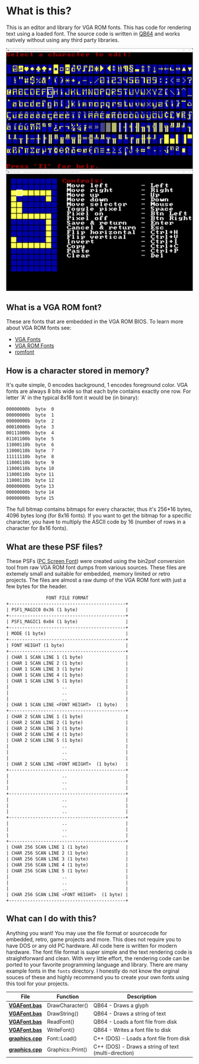 # What is this?

This is an editor and library for VGA ROM fonts. This has code for rendering text using a loaded font. The source code is written in [QB64](https://github.com/QB64-Phoenix-Edition/QB64pe) and works natively without using any third party libraries.

![Screenshot](screenshots/Screenshot1.png)
![Screenshot](screenshots/Screenshot2.png)

## What is a VGA ROM font?

These are fonts that are embedded in the VGA ROM BIOS. To learn more about VGA ROM fonts see:

- [VGA Fonts](https://wiki.osdev.org/VGA_Fonts)
- [VGA ROM Fonts](http://www.alexandrugroza.ro/microelectronics/essays-research/vga-rom-fonts/index.html)
- [romfont](https://github.com/spacerace/romfont)

## How is a character stored in memory?

It's quite simple, 0 encodes background, 1 encodes foreground color. VGA fonts are always 8 bits wide so that each byte contains exactly one row. For letter 'A' in the typical 8x16 font it would be (in binary):

```
00000000b  byte  0
00000000b  byte  1
00000000b  byte  2
00010000b  byte  3
00111000b  byte  4
01101100b  byte  5
11000110b  byte  6
11000110b  byte  7
11111110b  byte  8
11000110b  byte  9
11000110b  byte 10
11000110b  byte 11
11000110b  byte 12
00000000b  byte 13
00000000b  byte 14
00000000b  byte 15
```

The full bitmap contains bitmaps for every character, thus it's 256*16 bytes, 4096 bytes long (for 8x16 fonts). If you want to get the bitmap for a specific character, you have to multiply the ASCII code by 16 (number of rows in a character for 8x16 fonts).

## What are these PSF files?

These PSFs ([PC Screen Font](https://www.win.tue.nl/~aeb/linux/kbd/font-formats-1.html)) were created using the bin2psf conversion tool from raw VGA ROM font dumps from various sources. These files are extemely small and suitable for embedded, memory limited or retro projects. The files are almost a raw dump of the VGA ROM font with just a few bytes for the header.

```
               FONT FILE FORMAT
+--------------------------------------------+
| PSF1_MAGIC0 0x36 (1 byte)                  |
+--------------------------------------------+
| PSF1_MAGIC1 0x04 (1 byte)                  |
+--------------------------------------------+
| MODE (1 byte)                              |
+--------------------------------------------+
| FONT HEIGHT (1 byte)                       |
+--------------------------------------------+
| CHAR 1 SCAN LINE 1 (1 byte)                |
| CHAR 1 SCAN LINE 2 (1 byte)                |
| CHAR 1 SCAN LINE 3 (1 byte)                |
| CHAR 1 SCAN LINE 4 (1 byte)                |
| CHAR 1 SCAN LINE 5 (1 byte)                |
|                    ..                      |
|                    ..                      |
|                    ..                      |
| CHAR 1 SCAN LINE <FONT HEIGHT>  (1 byte)   |
+--------------------------------------------+
| CHAR 2 SCAN LINE 1 (1 byte)                |
| CHAR 2 SCAN LINE 2 (1 byte)                |
| CHAR 2 SCAN LINE 3 (1 byte)                |
| CHAR 2 SCAN LINE 4 (1 byte)                |
| CHAR 2 SCAN LINE 5 (1 byte)                |
|                    ..                      |
|                    ..                      |
|                    ..                      |
| CHAR 2 SCAN LINE <FONT HEIGHT>  (1 byte)   |
+--------------------------------------------+
|                    ..                      |
|                    ..                      |
|                    ..                      |
+--------------------------------------------+
|                    ..                      |
|                    ..                      |
|                    ..                      |
+--------------------------------------------+
|                    ..                      |
|                    ..                      |
|                    ..                      |
+--------------------------------------------+
| CHAR 256 SCAN LINE 1 (1 byte)              |
| CHAR 256 SCAN LINE 2 (1 byte)              |
| CHAR 256 SCAN LINE 3 (1 byte)              |
| CHAR 256 SCAN LINE 4 (1 byte)              |
| CHAR 256 SCAN LINE 5 (1 byte)              |
|                    ..                      |
|                    ..                      |
|                    ..                      |
| CHAR 256 SCAN LINE <FONT HEIGHT>  (1 byte) |
+--------------------------------------------+
```

## What can I do with this?

Anything you want! You may use the file format or sourcecode for embedded, retro, game projects and more. This does not require you to have DOS or any old PC hardware. All code here is written for modern hardware. The font file format is super simple and the text rendering code is straightforward and clean. With very little effort, the rendering code can be ported to your favorite programming language and library. There are many example fonts in the `fonts` directory. I honestly do not know the orginal souces of these and highly recommend you to create your own fonts using this tool for your projects.

| File | Function | Description |
|------|----------|-------------|
|**[VGAFont.bas](include/VGAFont.bas)** | DrawCharacter() | QB64 - Draws a glyph  |
|**[VGAFont.bas](include/VGAFont.bas)** | DrawString() | QB64 - Draws a string of text |
|**[VGAFont.bas](include/VGAFont.bas)** | ReadFont() | QB64 - Loads a font file from disk |
|**[VGAFont.bas](include/VGAFont.bas)** | WriteFont() | QB64 - Writes a font file to disk |
|**[graphics.cpp](https://github.com/a740g/gFrame/blob/master/GRAPHICS.CPP)** | Font::Load() | C++ (DOS) - Loads a font file from disk |
|**[graphics.cpp](https://github.com/a740g/gFrame/blob/master/GRAPHICS.CPP)** | Graphics::Print() | C++ (DOS) - Draws a string of text (multi-direction) |
